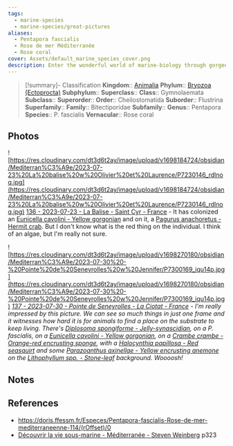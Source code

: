```yaml
---
tags:
  - marine-species
  - marine-species/great-pictures
aliases:
  - Pentapora fascialis
  - Rose de mer Méditerranée
  - Rose coral
cover: Assets/default_marine_species_cover.png
description: Enter the wonderful world of marine-biology through gorgeous underwater pictures of marine animals. Bryozoa are colonies of animals and is commonly called moss-animal. It's marine-only phylum.
---
```

> [!summary]- Classification
**Kingdom**:: [Animalia](Animalia.md)
**Phylum**:: [Bryozoa (Ectoprocta)](Bryozoa%20(Ectoprocta).md)
**Subphylum**::
**Superclass**::
**Class**:: Gymnolaemata
**Subclass**::
**Superorder**::
**Order**:: Cheilostomatida
**Suborder**:: Flustrina
**Superfamily**::
**Family**:: Bitectiporidae
**Subfamily**::
**Genus**:: Pentapora
**Species**:: P. fascialis
**Vernacular**:: Rose coral

## Photos
![https://res.cloudinary.com/dt3d6t2ay/image/upload/v1698184724/obsidian/Mediterran%C3%A9e/2023-07-23%20La%20balise%20w%20Olivier%20et%20Laurence/P7230146_rdlnoq.jpg](https://res.cloudinary.com/dt3d6t2ay/image/upload/v1698184724/obsidian/Mediterran%C3%A9e/2023-07-23%20La%20balise%20w%20Olivier%20et%20Laurence/P7230146_rdlnoq.jpg)
[136 - 2023-07-23 - La Balise - Saint Cyr - France](136%20-%202023-07-23%20-%20La%20Balise%20-%20Saint%20Cyr%20-%20France.md) - It has colonized an [Eunicella cavolini - Yellow gorgonian](Eunicella%20cavolini%20-%20Yellow%20gorgonian.md) and on it, a [Pagurus anachoretus - Hermit crab](Pagurus%20anachoretus%20-%20Hermit%20crab.md). But I don't know what is the red thing on the individual. I think of an algae, but I'm really not sure. 

![https://res.cloudinary.com/dt3d6t2ay/image/upload/v1698270180/obsidian/Mediterran%C3%A9e/2023-07-30%20-%20Pointe%20de%20Seneyrolles%20w%20Jennifer/P7300169_iqu14p.jpg](https://res.cloudinary.com/dt3d6t2ay/image/upload/v1698270180/obsidian/Mediterran%C3%A9e/2023-07-30%20-%20Pointe%20de%20Seneyrolles%20w%20Jennifer/P7300169_iqu14p.jpg)
*[137 - 2023-07-30 - Pointe de Seneyrolles - La Ciotat - France](137%20-%202023-07-30%20-%20Pointe%20de%20Seneyrolles%20-%20La%20Ciotat%20-%20France.md) - I'm really impressed by this picture. We can see so much things in just one frame and it witnesses how hard it is for animals to find a place on the substrate to keep living. There's [Diplosoma spongiforme - Jelly-synascidian](Diplosoma%20spongiforme%20-%20Jelly-synascidian.md), on a P. fascialis, on a [Eunicella cavolini - Yellow gorgonian](Eunicella%20cavolini%20-%20Yellow%20gorgonian.md), on a [Crambe crambe - Orange-red encrusting sponge](Crambe%20crambe%20-%20Orange-red%20encrusting%20sponge.md), with a [Halocynthia papillosa - Red seasquirt](Halocynthia%20papillosa%20-%20Red%20seasquirt.md) and some [Parazoanthus axinellae - Yellow encrusting anemone](Parazoanthus%20axinellae%20-%20Yellow%20encrusting%20anemone.md) on the [Lithophyllum spp. - Stone-leaf](Lithophyllum%20spp.%20-%20Stone-leaf.md) background. Woooosh!*
## Notes

## References
- https://doris.ffessm.fr/Especes/Pentapora-fascialis-Rose-de-mer-mediterraneenne-114/(rOffset)/0
- [Découvrir la vie sous-marine - Méditerranée - Steven Weinberg](Découvrir%20la%20vie%20sous-marine%20-%20Méditerranée%20-%20Steven%20Weinberg.md) p323